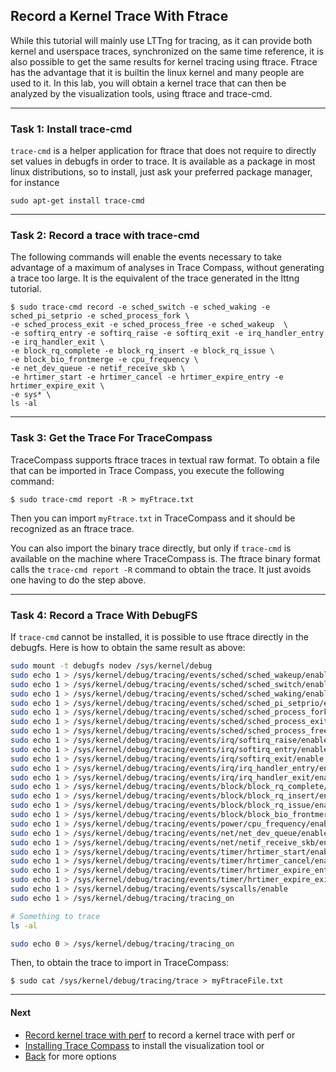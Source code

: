 ## Record a Kernel Trace With Ftrace

While this tutorial will mainly use LTTng for tracing, as it can provide both kernel and userspace traces, synchronized on the same time reference, it is also possible to get the same results for kernel tracing using ftrace. Ftrace has the advantage that it is builtin the linux kernel and many people are used to it. In this lab, you will obtain a kernel trace that can then be analyzed by the visualization tools, using ftrace and trace-cmd.

- - -

### Task 1: Install trace-cmd

`trace-cmd` is a helper application for ftrace that does not require to directly set values in debugfs in order to trace. It is available as a package in most linux distributions, so to install, just ask your preferred package manager, for instance

```
sudo apt-get install trace-cmd
```

- - -

### Task 2: Record a trace with trace-cmd

The following commands will enable the events necessary to take advantage of a maximum of analyses in Trace Compass, without generating a trace too large. It is the equivalent of the trace generated in the lttng tutorial.

```
$ sudo trace-cmd record -e sched_switch -e sched_waking -e sched_pi_setprio -e sched_process_fork \
-e sched_process_exit -e sched_process_free -e sched_wakeup  \
-e softirq_entry -e softirq_raise -e softirq_exit -e irq_handler_entry -e irq_handler_exit \
-e block_rq_complete -e block_rq_insert -e block_rq_issue \
-e block_bio_frontmerge -e cpu_frequency \
-e net_dev_queue -e netif_receive_skb \
-e hrtimer_start -e hrtimer_cancel -e hrtimer_expire_entry -e hrtimer_expire_exit \
-e sys* \
ls -al
```

- - -

### Task 3: Get the Trace For TraceCompass

TraceCompass supports ftrace traces in textual raw format. To obtain a file that can be imported in Trace Compass, you execute the following command:

```
$ sudo trace-cmd report -R > myFtrace.txt
```

Then you can import `myFtrace.txt` in TraceCompass and it should be recognized as an ftrace trace.

You can also import the binary trace directly, but only if `trace-cmd` is available on the machine where TraceCompass is. The ftrace binary format calls the `trace-cmd report -R` command to obtain the trace. It just avoids one having to do the step above.

- - -

### Task 4: Record a Trace With DebugFS

If `trace-cmd` cannot be installed, it is possible to use ftrace directly in the debugfs. Here is how to obtain the same result as above:

```bash
sudo mount -t debugfs nodev /sys/kernel/debug
sudo echo 1 > /sys/kernel/debug/tracing/events/sched/sched_wakeup/enable
sudo echo 1 > /sys/kernel/debug/tracing/events/sched/sched_switch/enable
sudo echo 1 > /sys/kernel/debug/tracing/events/sched/sched_waking/enable
sudo echo 1 > /sys/kernel/debug/tracing/events/sched/sched_pi_setprio/enable
sudo echo 1 > /sys/kernel/debug/tracing/events/sched/sched_process_fork/enable
sudo echo 1 > /sys/kernel/debug/tracing/events/sched/sched_process_exit/enable
sudo echo 1 > /sys/kernel/debug/tracing/events/sched/sched_process_free/enable
sudo echo 1 > /sys/kernel/debug/tracing/events/irq/softirq_raise/enable
sudo echo 1 > /sys/kernel/debug/tracing/events/irq/softirq_entry/enable
sudo echo 1 > /sys/kernel/debug/tracing/events/irq/softirq_exit/enable
sudo echo 1 > /sys/kernel/debug/tracing/events/irq/irq_handler_entry/enable
sudo echo 1 > /sys/kernel/debug/tracing/events/irq/irq_handler_exit/enable
sudo echo 1 > /sys/kernel/debug/tracing/events/block/block_rq_complete/enable
sudo echo 1 > /sys/kernel/debug/tracing/events/block/block_rq_insert/enable
sudo echo 1 > /sys/kernel/debug/tracing/events/block/block_rq_issue/enable
sudo echo 1 > /sys/kernel/debug/tracing/events/block/block_bio_frontmerge/enable
sudo echo 1 > /sys/kernel/debug/tracing/events/power/cpu_frequency/enable
sudo echo 1 > /sys/kernel/debug/tracing/events/net/net_dev_queue/enable
sudo echo 1 > /sys/kernel/debug/tracing/events/net/netif_receive_skb/enable
sudo echo 1 > /sys/kernel/debug/tracing/events/timer/hrtimer_start/enable
sudo echo 1 > /sys/kernel/debug/tracing/events/timer/hrtimer_cancel/enable
sudo echo 1 > /sys/kernel/debug/tracing/events/timer/hrtimer_expire_entry/enable
sudo echo 1 > /sys/kernel/debug/tracing/events/timer/hrtimer_expire_exit/enable
sudo echo 1 > /sys/kernel/debug/tracing/events/syscalls/enable
sudo echo 1 > /sys/kernel/debug/tracing/tracing_on

# Something to trace
ls -al

sudo echo 0 > /sys/kernel/debug/tracing/tracing_on
```

Then, to obtain the trace to import in TraceCompass:

```
$ sudo cat /sys/kernel/debug/tracing/trace > myFtraceFile.txt
```

- - -

#### Next

* [Record kernel trace with perf](../005-record-kernel-trace-perf) to record a kernel trace with perf
or
* [Installing Trace Compass](../006-installing-tracecompass) to install the visualization tool
or
* [Back](../) for more options
